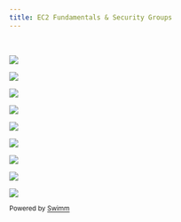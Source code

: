 ```yaml
---
title: EC2 Fundamentals & Security Groups
---
```

&nbsp;

![](https://firebasestorage.googleapis.com/v0/b/swimmio.appspot.com/o/repositories%2FZ2l0aHViJTNBJTNBYXdzLWRldmVsb3Blci1pcSUzQSUzQWZhcm9vcXRleHQ%3D%2F406e4094-0356-4cd0-8143-b475e1bdc89c.png?alt=media&token=e3a28cbd-6fab-47a1-817d-7bde395ac024)

![](https://firebasestorage.googleapis.com/v0/b/swimmio.appspot.com/o/repositories%2FZ2l0aHViJTNBJTNBYXdzLWRldmVsb3Blci1pcSUzQSUzQWZhcm9vcXRleHQ%3D%2F8a940443-c361-440b-a7ef-f66dbeed753c.png?alt=media&token=11347cd5-bf31-4503-8581-f4022290a928)

![](https://firebasestorage.googleapis.com/v0/b/swimmio.appspot.com/o/repositories%2FZ2l0aHViJTNBJTNBYXdzLWRldmVsb3Blci1pcSUzQSUzQWZhcm9vcXRleHQ%3D%2F1816e20a-c8aa-4a94-975b-b56e7a927c87.png?alt=media&token=5ae7d1ee-d904-48be-b7a3-1c65683b030b)

![](https://firebasestorage.googleapis.com/v0/b/swimmio.appspot.com/o/repositories%2FZ2l0aHViJTNBJTNBYXdzLWRldmVsb3Blci1pcSUzQSUzQWZhcm9vcXRleHQ%3D%2F602ee756-5182-460a-ba49-92870f0ef34e.png?alt=media&token=df7d8483-f767-4c0d-9983-8dd379abdfb7)

![](https://firebasestorage.googleapis.com/v0/b/swimmio.appspot.com/o/repositories%2FZ2l0aHViJTNBJTNBYXdzLWRldmVsb3Blci1pcSUzQSUzQWZhcm9vcXRleHQ%3D%2F7d3640fe-6598-4483-8aad-9b5ff46468ce.png?alt=media&token=f5efe306-87b9-47ef-b853-22e97ffceab9)

![](https://firebasestorage.googleapis.com/v0/b/swimmio.appspot.com/o/repositories%2FZ2l0aHViJTNBJTNBYXdzLWRldmVsb3Blci1pcSUzQSUzQWZhcm9vcXRleHQ%3D%2F94bbd5fd-9d1c-4106-a792-31f9c0bc8346.png?alt=media&token=0c456d1b-b023-45df-9452-c795f253901a)

![](https://firebasestorage.googleapis.com/v0/b/swimmio.appspot.com/o/repositories%2FZ2l0aHViJTNBJTNBYXdzLWRldmVsb3Blci1pcSUzQSUzQWZhcm9vcXRleHQ%3D%2Fdd9555a5-d772-4683-b603-cf692d0694bb.png?alt=media&token=9913bd6e-69b2-4fb2-ab82-efbc7ec73668)

![](https://firebasestorage.googleapis.com/v0/b/swimmio.appspot.com/o/repositories%2FZ2l0aHViJTNBJTNBYXdzLWRldmVsb3Blci1pcSUzQSUzQWZhcm9vcXRleHQ%3D%2F0fe48ea9-9f2b-497e-859e-090a1bf347bf.png?alt=media&token=09d30dfc-7d95-4bd6-a7fa-721145cf5dae)

![](https://firebasestorage.googleapis.com/v0/b/swimmio.appspot.com/o/repositories%2FZ2l0aHViJTNBJTNBYXdzLWRldmVsb3Blci1pcSUzQSUzQWZhcm9vcXRleHQ%3D%2F6efbad85-c5c4-4f86-8f52-10d0bc116160.png?alt=media&token=beab546b-626b-4f60-878f-5fd3ec40a036)

<SwmMeta version="3.0.0" repo-id="Z2l0aHViJTNBJTNBYXdzLWRldmVsb3Blci1pcSUzQSUzQWZhcm9vcXRleHQ=" repo-name="aws-developer-iq"><sup>Powered by [Swimm](https://app.swimm.io/)</sup></SwmMeta>
